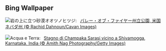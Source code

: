 ## Bing Wallpaper
![](https://www.bing.com/th?id=OHR.NevadaBigHorns_JA-JP0367669044_UHD.jpg&w=1000)岩の上に立つ砂漠オオツノヒツジ:&nbsp;&ensp;[バレー・オブ・ファイヤー州立公園, 米国 ネバダ州 (© Rachid Dahnoun/Cavan Images)](https://www.bing.com/th?id=OHR.NevadaBigHorns_JA-JP0367669044_UHD.jpg)
<br><br/>
![](https://www.bing.com/th?id=OHR.ChampakaSarasi_IT-IT6538793114_UHD.jpg&w=1000)Acqua e Terra:&nbsp;&ensp;[Stagno di Champaka Sarasi vicino a Shivamogga, Karnataka, India (© Amith Nag Photography/Getty Images)](https://www.bing.com/th?id=OHR.ChampakaSarasi_IT-IT6538793114_UHD.jpg)
<br><br/>
